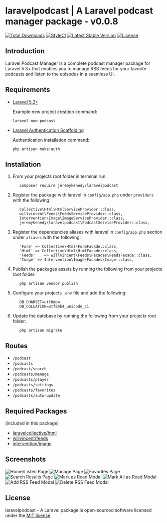 # laravelpodcast | A Laravel podcast manager package - v0.0.8

[![Total Downloads](https://poser.pugx.org/jeremykenedy/laravelpodcast/d/total.svg)](https://packagist.org/packages/jeremykenedy/laravelpodcast)
[![StyleCI](https://github.styleci.io/repos/81772813/shield?branch=master)](https://github.styleci.io/repos/81772813)
[![Latest Stable Version](https://poser.pugx.org/jeremykenedy/laravelpodcast/v/stable.svg)](https://packagist.org/packages/jeremykenedy/laravelpodcast)
[![License](https://poser.pugx.org/jeremykenedy/laravelpodcast/license.svg)](https://packagist.org/packages/jeremykenedy/laravelpodcast)

## Introduction

Laravel Podcast Manager is a complete podcast manager package for Laravel 5.3+ that enables you to manage RSS feeds for your favorite podcasts and listen to the episodes in a seamless UI.

## Requirements

* [Laravel 5.3+](https://laravel.com/docs/installation)

   Example new project creation command:

   ```laravel new podcast```

* [Laravel Authentication Scaffolding](https://laravel.com/docs/authentication)

   Authentication installation command:

   ```php artisan make:auth```

## Installation

1. From your projects root folder in terminal run:

   ```
      composer require jeremykenedy/laravelpodcast
   ```

2. Register the package with laravel in `config/app.php` under `providers` with the following:

   ```
      Collective\Html\HtmlServiceProvider::class,
      willvincent\Feeds\FeedsServiceProvider::class,
      Intervention\Image\ImageServiceProvider::class,
      jeremykenedy\laravelpodcast\PodcastServiceProvider::class,
   ```

3. Register the dependencies aliases with laravel in `config/app.php` section under `aliases` with the following:

   ```
      'Form' => Collective\Html\FormFacade::class,
      'Html' => Collective\Html\HtmlFacade::class,
      'Feeds'    => willvincent\Feeds\Facades\FeedsFacade::class,
      'Image' => Intervention\Image\Facades\Image::class,
   ```

4. Publish the packages assets by running the following from your projects root folder:

   ```
      php artisan vendor:publish
   ```

5. Configure your projects `.env` file and add the following:

   ```
      DB_CHARSET=utf8mb4
      DB_COLLATION=utf8mb4_unicode_ci
   ```

6. Update the datebase by running the following from your projects root folder:

   ```
      php artisan migrate
   ```

## Routes

* ```/podcast```
* ```/podcasts```
* ```/podcast/search```
* ```/podcasts/manage```
* ```/podcasts/player```
* ```/podcasts/settings```
* ```/podcasts/favorites```
* ```/podcasts/auto-update```

## Required Packages
(included in this package)

* [laravelcollective/html](https://packagist.org/packages/laravelcollective/html)
* [willvincent/feeds](https://packagist.org/packages/willvincent/feeds)
* [intervention/image](https://packagist.org/packages/intervention/image)

## Screenshots

![Home/Listen Page](https://s3-us-west-2.amazonaws.com/github-project-images/laravel-podcast/1-home.jpg)
![Manage Page](https://s3-us-west-2.amazonaws.com/github-project-images/laravel-podcast/2-manage.jpg)
![Favorites Page](https://s3-us-west-2.amazonaws.com/github-project-images/laravel-podcast/3-favorites.jpg)
![Search Results Page](https://s3-us-west-2.amazonaws.com/github-project-images/laravel-podcast/4-search.jpg)
![Mark as Read Modal](https://s3-us-west-2.amazonaws.com/github-project-images/laravel-podcast/7-modal-read.jpg)
![Mark All as Read Modal](https://s3-us-west-2.amazonaws.com/github-project-images/laravel-podcast/8-modal-all-read.jpg)
![Add RSS Feed Modal](https://s3-us-west-2.amazonaws.com/github-project-images/laravel-podcast/9-modal-add.jpg)
![Delete RSS Feed Modal](https://s3-us-west-2.amazonaws.com/github-project-images/laravel-podcast/10-modal-delete.jpg)

## License

laravelpodcast - A Laravel package is open-sourced software licensed under the [MIT license](http://opensource.org/licenses/MIT)
